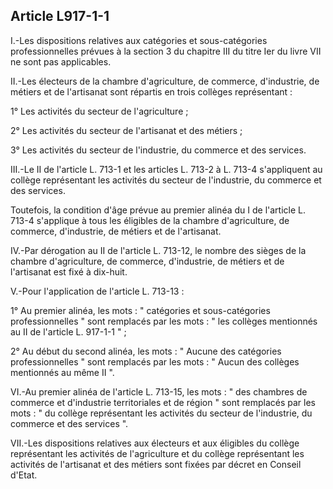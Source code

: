 Article L917-1-1
----
I.-Les dispositions relatives aux catégories et sous-catégories professionnelles
prévues à la section 3 du chapitre III du titre Ier du livre VII ne sont pas
applicables.

II.-Les électeurs de la chambre d'agriculture, de commerce, d'industrie, de
métiers et de l'artisanat sont répartis en trois collèges représentant :

1° Les activités du secteur de l'agriculture ;

2° Les activités du secteur de l'artisanat et des métiers ;

3° Les activités du secteur de l'industrie, du commerce et des services.

III.-Le II de l'article L. 713-1 et les articles L. 713-2 à L. 713-4
s'appliquent au collège représentant les activités du secteur de l'industrie, du
commerce et des services.

Toutefois, la condition d'âge prévue au premier alinéa du I de l'article L.
713-4 s'applique à tous les éligibles de la chambre d'agriculture, de commerce,
d'industrie, de métiers et de l'artisanat.

IV.-Par dérogation au II de l'article L. 713-12, le nombre des sièges de la
chambre d'agriculture, de commerce, d'industrie, de métiers et de l'artisanat
est fixé à dix-huit.

V.-Pour l'application de l'article L. 713-13 :

1° Au premier alinéa, les mots : " catégories et sous-catégories
professionnelles " sont remplacés par les mots : " les collèges mentionnés au II
de l'article L. 917-1-1 " ;

2° Au début du second alinéa, les mots : " Aucune des catégories
professionnelles " sont remplacés par les mots : " Aucun des collèges mentionnés
au même II ".

VI.-Au premier alinéa de l'article L. 713-15, les mots : " des chambres de
commerce et d'industrie territoriales et de région " sont remplacés par les mots
: " du collège représentant les activités du secteur de l'industrie, du commerce
et des services ".

VII.-Les dispositions relatives aux électeurs et aux éligibles du collège
représentant les activités de l'agriculture et du collège représentant les
activités de l'artisanat et des métiers sont fixées par décret en Conseil
d'Etat.
